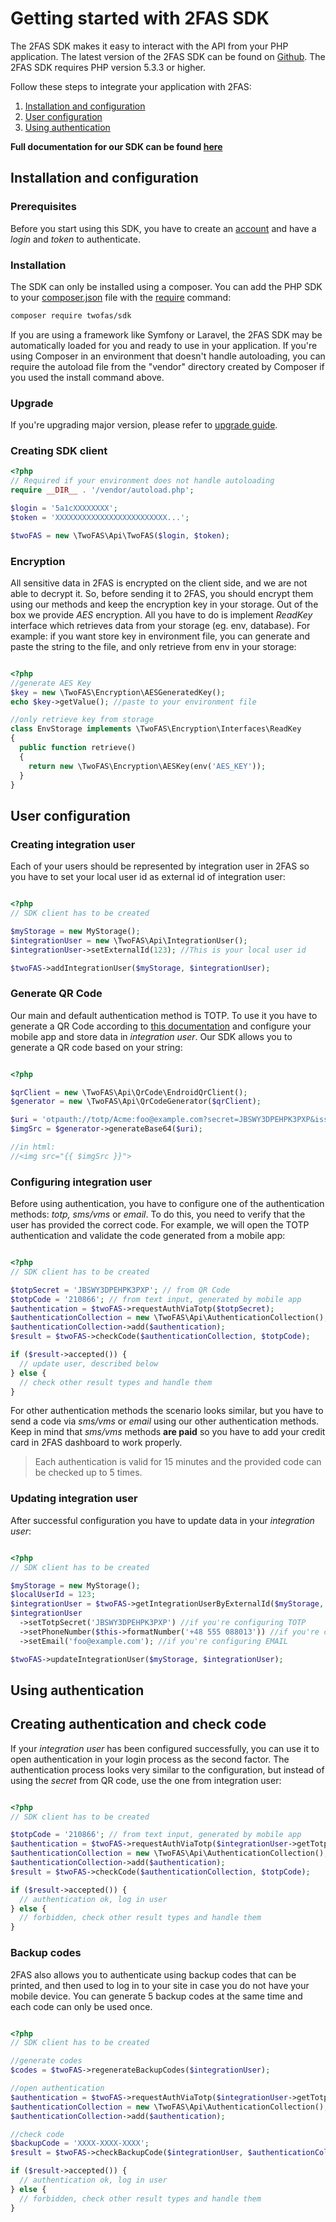 # Getting started with 2FAS SDK

The 2FAS SDK makes it easy to interact with the API from your PHP application. 
The latest version of the 2FAS SDK can be found on [Github](https://github.com/twofas/sdk). 
The 2FAS SDK requires PHP version 5.3.3 or higher. 


Follow these steps to integrate your application with 2FAS:

1. [Installation and configuration](#installation-and-configuration)
2. [User configuration](#user-configuration)
3. [Using authentication](#using-authentication)


**Full documentation for our SDK can be found [here](https://docs.2fas.com/apigen/Api)**

## Installation and configuration

### Prerequisites

Before you start using this SDK, 
you have to create an [account](https://docs.2fas.com/getting-started) and have a *login* and *token* to authenticate.

### Installation

The SDK can only be installed using a composer.
You can add the PHP SDK to your [composer.json](https://getcomposer.org/doc/04-schema.md) 
file with the [require](https://getcomposer.org/doc/03-cli.md#require) command:

```bash
composer require twofas/sdk
```

If you are using a framework like Symfony or Laravel, the 2FAS SDK may be automatically loaded for you and ready to use in your application. 
If you're using Composer in an environment that doesn't handle autoloading, you can require the autoload file from the "vendor" directory created by Composer if you used the install command above.

### Upgrade

If you're upgrading major version, please refer to 
[upgrade guide](https://docs.2fas.com/sdk/Upgrade/).

### Creating SDK client

```php
<?php
// Required if your environment does not handle autoloading
require __DIR__ . '/vendor/autoload.php';

$login = '5a1cXXXXXXXX';
$token = 'XXXXXXXXXXXXXXXXXXXXXXXXX...';

$twoFAS = new \TwoFAS\Api\TwoFAS($login, $token);
```

### Encryption

All sensitive data in 2FAS is encrypted on the client side, and we are not able to decrypt it.
So, before sending it to 2FAS, you should encrypt them using our methods and keep the encryption key in your storage. 
Out of the box we provide *AES* encryption. 
All you have to do is implement *ReadKey* interface which retrieves data from your storage (eg. env, database).
For example: if you want store key in environment file, you can generate and paste the string to the file, 
and only retrieve from env in your storage:

```php

<?php
//generate AES Key
$key = new \TwoFAS\Encryption\AESGeneratedKey();
echo $key->getValue(); //paste to your environment file

//only retrieve key from storage
class EnvStorage implements \TwoFAS\Encryption\Interfaces\ReadKey 
{  
  public function retrieve()
  {
    return new \TwoFAS\Encryption\AESKey(env('AES_KEY'));
  }
}
```

## User configuration

### Creating integration user

Each of your users should be represented by integration user in 2FAS 
so you have to set your local user id as external id of integration user:

```php

<?php
// SDK client has to be created

$myStorage = new MyStorage();
$integrationUser = new \TwoFAS\Api\IntegrationUser();
$integrationUser->setExternalId(123); //This is your local user id

$twoFAS->addIntegrationUser($myStorage, $integrationUser);
```

### Generate QR Code

Our main and default authentication method is TOTP. 
To use it you have to generate a QR Code according to [this documentation](https://github.com/google/google-authenticator/wiki/Key-Uri-Format) 
and configure your mobile app and store data in *integration user*.
Our SDK allows you to generate a QR code based on your string:

```php

<?php

$qrClient = new \TwoFAS\Api\QrCode\EndroidQrClient();
$generator = new \TwoFAS\Api\QrCodeGenerator($qrClient);

$uri = 'otpauth://totp/Acme:foo@example.com?secret=JBSWY3DPEHPK3PXP&issuer=Acme';
$imgSrc = $generator->generateBase64($uri);

//in html:
//<img src="{{ $imgSrc }}">
```

### Configuring integration user

Before using authentication, you have to configure one of the authentication methods: *totp, sms/vms* or *email*. 
To do this, you need to verify that the user has provided the correct code.
For example, we will open the TOTP authentication and validate the code generated from a mobile app:

```php

<?php
// SDK client has to be created

$totpSecret = 'JBSWY3DPEHPK3PXP'; // from QR Code
$totpCode = '210866'; // from text input, generated by mobile app
$authentication = $twoFAS->requestAuthViaTotp($totpSecret);
$authenticationCollection = new \TwoFAS\Api\AuthenticationCollection();
$authenticationCollection->add($authentication);
$result = $twoFAS->checkCode($authenticationCollection, $totpCode);

if ($result->accepted()) {
  // update user, described below
} else {
  // check other result types and handle them
}
```

For other authentication methods the scenario looks similar, 
but you have to send a code via *sms/vms* or *email* using our other authentication methods. 
Keep in mind that *sms/vms* methods **are paid** so you have to add your credit card in 2FAS dashboard to work properly.

> Each authentication is valid for 15 minutes and the provided code can be checked up to 5 times.

### Updating integration user

After successful configuration you have to update data in your *integration user*:

```php

<?php
// SDK client has to be created

$myStorage = new MyStorage();
$localUserId = 123;
$integrationUser = $twoFAS->getIntegrationUserByExternalId($myStorage, $localUserId);
$integrationUser
  ->setTotpSecret('JBSWY3DPEHPK3PXP') //if you're configuring TOTP
  ->setPhoneNumber($this->formatNumber('+48 555 088013')) //if you're configuring SMS/VMS
  ->setEmail('foo@example.com'); //if you're configuring EMAIL

$twoFAS->updateIntegrationUser($myStorage, $integrationUser);
```

## Using authentication

## Creating authentication and check code

If your *integration user* has been configured successfully, 
you can use it to open authentication in your login process as the second factor. 
The authentication process looks very similar to the configuration, but instead of using the *secret* from QR code, 
use the one from integration user:

```php

<?php
// SDK client has to be created

$totpCode = '210866'; // from text input, generated by mobile app
$authentication = $twoFAS->requestAuthViaTotp($integrationUser->getTotpSecret());
$authenticationCollection = new \TwoFAS\Api\AuthenticationCollection();
$authenticationCollection->add($authentication);
$result = $twoFAS->checkCode($authenticationCollection, $totpCode);

if ($result->accepted()) {
  // authentication ok, log in user
} else {
  // forbidden, check other result types and handle them
}
```

### Backup codes

2FAS also allows you to authenticate using backup codes that can be printed, 
and then used to log in to your site in case you do not have your mobile device. 
You can generate 5 backup codes at the same time and each code can only be used once.

```php

<?php
// SDK client has to be created

//generate codes
$codes = $twoFAS->regenerateBackupCodes($integrationUser);

//open authentication
$authentication = $twoFAS->requestAuthViaTotp($integrationUser->getTotpSecret());
$authenticationCollection = new \TwoFAS\Api\AuthenticationCollection();
$authenticationCollection->add($authentication);

//check code
$backupCode = 'XXXX-XXXX-XXXX';
$result = $twoFAS->checkBackupCode($integrationUser, $authenticationCollection, $backupCode);

if ($result->accepted()) {
  // authentication ok, log in user
} else {
  // forbidden, check other result types and handle them
}
```
